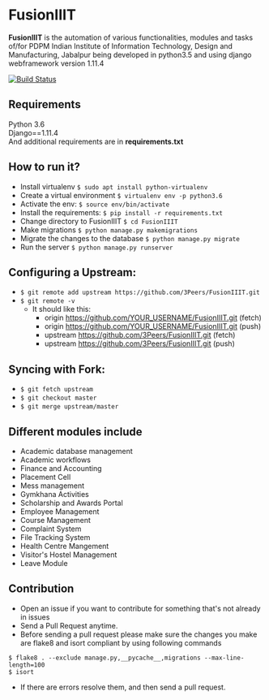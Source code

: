 # FusionIIIT

**FusionIIIT** is the automation of various functionalities, modules and tasks of/for PDPM Indian Institute of Information Technology, Design and Manufacturing, Jabalpur being developed in python3.5 and using django webframework version 1.11.4  

[![Build Status](https://api.travis-ci.org/3Peers/FusionIIIT.svg?branch=master)](https://travis-ci.org/3Peers/FusionIIIT)


## Requirements

Python 3.6  
Django==1.11.4  
And additional requirements are in **requirements.txt**  

## How to run it?

  * Install virtualenv `$ sudo apt install python-virtualenv`  
  * Create a virtual environment `$ virtualenv env -p python3.6`  
  * Activate the env: `$ source env/bin/activate`  
  * Install the requirements: `$ pip install -r requirements.txt`  
  * Change directory to FusionIIIT `$ cd FusionIIIT`
  * Make migrations `$ python manage.py makemigrations`  
  * Migrate the changes to the database `$ python manage.py migrate`  
  * Run the server `$ python manage.py runserver`

## Configuring a Upstream:

 * `$ git remote add upstream https://github.com/3Peers/FusionIIIT.git`
 * `$ git remote -v`
   * It should like this:
     * origin    https://github.com/YOUR_USERNAME/FusionIIIT.git (fetch)
     * origin    https://github.com/YOUR_USERNAME/FusionIIIT.git (push)
     * upstream  https://github.com/3Peers/FusionIIIT.git (fetch)
     * upstream  https://github.com/3Peers/FusionIIIT.git (push)

## Syncing with Fork:

 * `$ git fetch upstream`
 * `$ git checkout master`
 * `$ git merge upstream/master`


## Different modules include

  * Academic database management  
  * Academic workflows  
  * Finance and Accounting  
  * Placement Cell  
  * Mess management  
  * Gymkhana Activities  
  * Scholarship and Awards Portal  
  * Employee Management  
  * Course Management  
  * Complaint System  
  * File Tracking System  
  * Health Centre Mangement  
  * Visitor's Hostel Management  
  * Leave Module  

## Contribution

  * Open an issue if you want to contribute for something that's not already in issues
  * Send a Pull Request anytime.
  * Before sending a pull request please make sure the changes you make are flake8 and isort compliant by using following commands  
  ```
  $ flake8 . --exclude manage.py,__pycache__,migrations --max-line-length=100
  $ isort
  ```
  * If there are errors resolve them, and then send a pull request.
